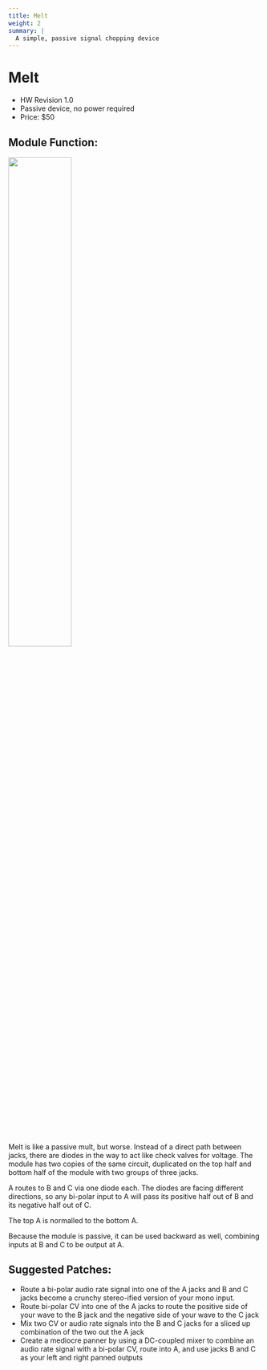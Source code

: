 ```yaml
---
title: Melt
weight: 2
summary: |
  A simple, passive signal chopping device
---
```


# Melt
- HW Revision 1.0
- Passive device, no power required
- Price: $50

## Module Function: 
<img src="./meltPanel.png" float="left" width="50%">

Melt is like a passive mult, but worse. Instead of a direct path between jacks, there are diodes in the way to act like check valves for voltage. The module has two copies of the same circuit, duplicated on the top half and bottom half of the module with two groups of three jacks. 

A routes to B and C via one diode each. The diodes are facing different directions, so any bi-polar input to A will pass its positive half out of B and its negative half out of C. 

The top A is normalled to the bottom A. 

Because the module is passive, it can be used backward as well, combining inputs at B and C to be output at A. 

## Suggested Patches: 
- Route a bi-polar audio rate signal into one of the A jacks and B and C jacks become a crunchy stereo-ified version of your mono input. 
- Route bi-polar CV into one of the A jacks to route the positive side of your wave to the B jack and the negative side of your wave to the C jack 
- Mix two CV or audio rate signals into the B and C jacks for a sliced up combination of the two out the A jack
- Create a mediocre panner by using a DC-coupled mixer to combine an audio rate signal with a bi-polar CV, route into A, and use jacks B and C as your left and right panned outputs




